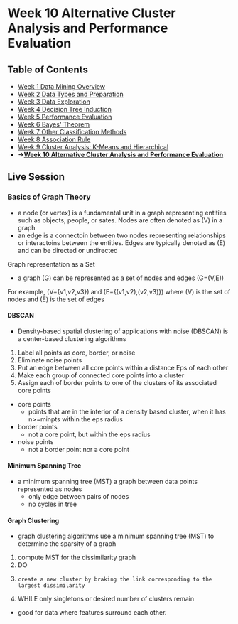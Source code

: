 # Week 10 Alternative Cluster Analysis and Performance Evaluation
## Table of Contents
- [Week 1 Data Mining Overview](../week1/README.md)
- [Week 2 Data Types and Preparation](../week2/README.md)
- [Week 3 Data Exploration](../week3/README.md)
- [Week 4 Decision Tree Induction](../week4/README.md)
- [Week 5 Performance Evaluation](../week5/README.md)
- [Week 6 Bayes' Theorem](../week6/README.md)
- [Week 7 Other Classification Methods](../week7/README.md)
- [Week 8 Association Rule](../week8/README.md)
- [Week 9 Cluster Analysis: K-Means and Hierarchical](../week9/README.md)
- **&rarr;[Week 10 Alternative Cluster Analysis and Performance Evaluation](README.md)**

## Live Session


### Basics of Graph Theory

- a node (or vertex) is a fundamental unit in a graph representing entities such as objects, people, or sates. Nodes are often denoted as (V) in a graph
- an edge is a connectoin between two nodes representing relationships or interactoins between the entities. Edges are typically denoted as (E) and can be directed or undirected

Graph representation as a Set

- a graph (G) can be represented as a set of nodes and edges (G=(V,E))

For example, (V={v1,v2,v3}) and (E={(v1,v2),(v2,v3)}) where (V) is the set of nodes and (E) is the set of edges


#### DBSCAN
- Density-based spatial clustering of applications with noise (DBSCAN) is a center-based clustering algorithms
1. Label all points as core, border, or noise
2. Eliminate noise points
3. Put an edge between all core points within a distance Eps of each  other
4. Make each group of connected core points into a cluster
5. Assign each of border points to one of the clusters of its associated core points


- core points
  - points that are in the interior of a density based cluster, when it has n>=minpts within the eps radius
- border points
  - not a core point, but within the eps radius
- noise points
  - not a border point nor a core point


#### Minimum Spanning Tree

- a minimum spanning tree (MST) a graph between data points represented as nodes
  - only edge between pairs of nodes
  - no cycles in tree

#### Graph Clustering
- graph clustering algorithms use a minimum spanning tree (MST) to determine the sparsity of a graph
1. compute MST for the dissimilarity graph
2. DO
3.     create a new cluster by braking the link corresponding to the largest dissimilarity
4. WHILE only singletons or desired number of clusters remain

- good for data where features surround each other.